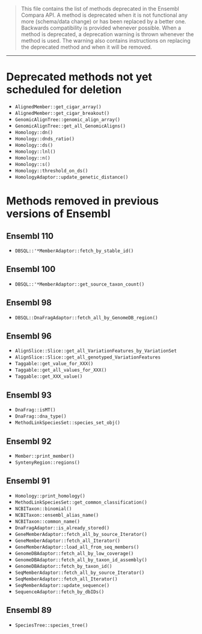 > This file contains the list of methods deprecated in the Ensembl Compara
> API.  A method is deprecated when it is not functional any more
> (schema/data change) or has been replaced by a better one.  Backwards
> compatibility is provided whenever possible.  When a method is
> deprecated, a deprecation warning is thrown whenever the method is used.
> The warning also contains instructions on replacing the deprecated method
> and when it will be removed.

----

# Deprecated methods not yet scheduled for deletion

* `AlignedMember::get_cigar_array()`
* `AlignedMember::get_cigar_breakout()`
* `GenomicAlignTree::genomic_align_array()`
* `GenomicAlignTree::get_all_GenomicAligns()`
* `Homology::dn()`
* `Homology::dnds_ratio()`
* `Homology::ds()`
* `Homology::lnl()`
* `Homology::n()`
* `Homology::s()`
* `Homology::threshold_on_ds()`
* `HomologyAdaptor::update_genetic_distance()`

# Methods removed in previous versions of Ensembl

## Ensembl 110

* `DBSQL::'*MemberAdaptor::fetch_by_stable_id()`

## Ensembl 100

* `DBSQL::'*MemberAdaptor::get_source_taxon_count()`

## Ensembl 98

* `DBSQL::DnaFragAdaptor::fetch_all_by_GenomeDB_region()`

## Ensembl 96

* `AlignSlice::Slice::get_all_VariationFeatures_by_VariationSet`
* `AlignSlice::Slice::get_all_genotyped_VariationFeatures`
* `Taggable::get_value_for_XXX()`
* `Taggable::get_all_values_for_XXX()`
* `Taggable::get_XXX_value()`

## Ensembl 93

* `DnaFrag::isMT()`
* `DnaFrag::dna_type()`
* `MethodLinkSpeciesSet::species_set_obj()`

## Ensembl 92

* `Member::print_member()`
* `SyntenyRegion::regions()`

## Ensembl 91

* `Homology::print_homology()`
* `MethodLinkSpeciesSet::get_common_classification()`
* `NCBITaxon::binomial()`
* `NCBITaxon::ensembl_alias_name()`
* `NCBITaxon::common_name()`
* `DnaFragAdaptor::is_already_stored()`
* `GeneMemberAdaptor::fetch_all_by_source_Iterator()`
* `GeneMemberAdaptor::fetch_all_Iterator()`
* `GeneMemberAdaptor::load_all_from_seq_members()`
* `GenomeDBAdaptor::fetch_all_by_low_coverage()`
* `GenomeDBAdaptor::fetch_all_by_taxon_id_assembly()`
* `GenomeDBAdaptor::fetch_by_taxon_id()`
* `SeqMemberAdaptor::fetch_all_by_source_Iterator()`
* `SeqMemberAdaptor::fetch_all_Iterator()`
* `SeqMemberAdaptor::update_sequence()`
* `SequenceAdaptor::fetch_by_dbIDs()`

## Ensembl 89

* `SpeciesTree::species_tree()`
